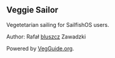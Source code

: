 Veggie Sailor
-------------

Vegetetarian sailing for SailfishOS users.

Author: Rafał [bluszcz](https://bluszcz.net) Zawadzki 

Powered by [VegGuide.org](http://www.vegguide.org/ "VegGuide.org").
